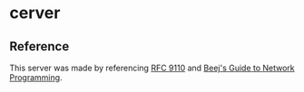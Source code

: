 # cerver

## Reference

This server was made by referencing [RFC 9110](https://www.rfc-editor.org/rfc/rfc9110.html) and [Beej's Guide to Network Programming](https://beej.us/guide/bgnet/html/split/).
